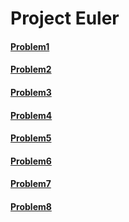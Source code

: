 # Project Euler
#### [Problem1](https://projecteuler.net/problem=1) 
#### [Problem2](https://projecteuler.net/problem=2) 
#### [Problem3](https://projecteuler.net/problem=3) 
#### [Problem4](https://projecteuler.net/problem=4) 
#### [Problem5](https://projecteuler.net/problem=5) 
#### [Problem6](https://projecteuler.net/problem=6) 
#### [Problem7](https://projecteuler.net/problem=7) 
#### [Problem8](https://projecteuler.net/problem=8) 
